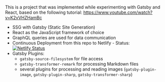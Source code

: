 This is a project that was implemented while experimenting with Gatsby and React, based on the following tutorial: https://www.youtube.com/watch?v=K2vVHZHamBc

- SSG with Gatsby (Static Site Generation)
- React as the JavaScript framework of choice
- GraphQL queries are used for data communication
- Continuous Deployment from this repo to Netlify - Status: [![Netlify Status](https://api.netlify.com/api/v1/badges/7001dcee-80ee-4df4-9790-4b2099d28f4d/deploy-status)](https://app.netlify.com/sites/focused-thompson-7f3186/deploys)
- Gatsby Plugins:
    - `gatsby-source-filesystem` for file access
    - `gatsby-transformer-remark` for processing Markdown files
    - several plugins for processing and reading images (`gatsby-plugin-image`, `gatsby-plugin-sharp`, `gatsby-transformer-sharp`)

